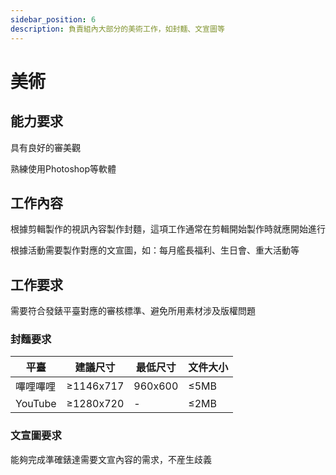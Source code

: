 ```yaml
---
sidebar_position: 6
description: 負責組內大部分的美術工作，如封麵、文宣圖等
---
```


# 美術
## 能力要求
具有良好的審美觀

熟練使用Photoshop等軟體


## 工作內容
根據剪輯製作的視訊內容製作封麵，這項工作通常在剪輯開始製作時就應開始進行

根據活動需要製作對應的文宣圖，如：每月艦長福利、生日會、重大活動等

## 工作要求
需要符合發錶平臺對應的審核標準、避免所用素材涉及版權問題
### 封麵要求
|平臺|建議尺寸|最低尺寸|文件大小|
|----|----|----|----|
|嗶哩嗶哩|≥1146x717|960x600|≤5MB|
|YouTube|≥1280x720|-|≤2MB|
### 文宣圖要求
能夠完成準確錶達需要文宣內容的需求，不産生歧義